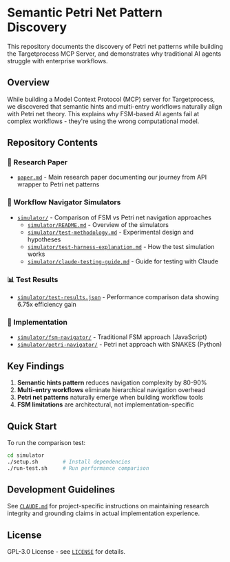 # Semantic Petri Net Pattern Discovery

This repository documents the discovery of Petri net patterns while building the Targetprocess MCP Server, and demonstrates why traditional AI agents struggle with enterprise workflows.

## Overview

While building a Model Context Protocol (MCP) server for Targetprocess, we discovered that semantic hints and multi-entry workflows naturally align with Petri net theory. This explains why FSM-based AI agents fail at complex workflows - they're using the wrong computational model.

## Repository Contents

### 📄 Research Paper
- [`paper.md`](paper.md) - Main research paper documenting our journey from API wrapper to Petri net patterns

### 🧪 Workflow Navigator Simulators
- [`simulator/`](simulator/) - Comparison of FSM vs Petri net navigation approaches
  - [`simulator/README.md`](simulator/README.md) - Overview of the simulators
  - [`simulator/test-methodology.md`](simulator/test-methodology.md) - Experimental design and hypotheses
  - [`simulator/test-harness-explanation.md`](simulator/test-harness-explanation.md) - How the test simulation works
  - [`simulator/claude-testing-guide.md`](simulator/claude-testing-guide.md) - Guide for testing with Claude

### 📊 Test Results
- [`simulator/test-results.json`](simulator/test-results.json) - Performance comparison data showing 6.75x efficiency gain

### 🔧 Implementation
- [`simulator/fsm-navigator/`](simulator/fsm-navigator/) - Traditional FSM approach (JavaScript)
- [`simulator/petri-navigator/`](simulator/petri-navigator/) - Petri net approach with SNAKES (Python)

## Key Findings

1. **Semantic hints pattern** reduces navigation complexity by 80-90%
2. **Multi-entry workflows** eliminate hierarchical navigation overhead
3. **Petri net patterns** naturally emerge when building workflow tools
4. **FSM limitations** are architectural, not implementation-specific

## Quick Start

To run the comparison test:

```bash
cd simulator
./setup.sh        # Install dependencies
./run-test.sh     # Run performance comparison
```

## Development Guidelines

See [`CLAUDE.md`](CLAUDE.md) for project-specific instructions on maintaining research integrity and grounding claims in actual implementation experience.

## License

GPL-3.0 License - see [`LICENSE`](LICENSE) for details.